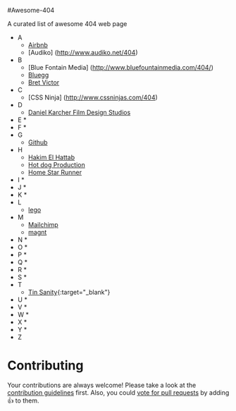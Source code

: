 #Awesome-404

A curated list of awesome 404 web page

* A
	* [Airbnb](https://www.airbnb.com/404)
	* [Audiko] (http://www.audiko.net/404)
* B
	* [Blue Fontain Media] (http://www.bluefountainmedia.com/404/)
	* [Bluegg](http://bluegg.co.uk/404)
	* [Bret Victor](http://worrydream.com/404notfound)
* C
	* [CSS Ninja] (http://www.cssninjas.com/404)
* D
	* [Daniel Karcher Film Design Studios](http://www.bluedaniel.com/404)
* E
	* 
* F
	* 
* G
	* [Github](http://github.com/404)
* H
	* [Hakim El Hattab](http://lab.hakim.se/404/netmag.html)
	* [Hot dog Production](http://hotdot.pro/en/404/)
	* [Home Star Runner](http://www.homestarrunner.com/random_garbage_text)
* I
	* 
* J
	* 
* K
	* 
* L
	* [lego](http://www.lego.com/skjldjf;asdf)
* M
	* [Mailchimp](http://www.mailchimp.com/404)
	* [magnt](http://www.magnt.com/404/)
* N
	* 
* O
	* 
* P
	* 
* Q
	* 
* R
	* 
* S
	* 
* T
	* [Tin Sanity](http://www.tinsanity.net/404.shtml){:target="_blank"}
* U
	* 
* V
	* 
* W
	* 
* X
	* 
* Y
	* 
* Z


# Contributing

Your contributions are always welcome! Please take a look at the [contribution guidelines](https://github.com/guinslym/awesome-404/blob/master/CONTRIBUTING.md) first.
Also, you could [vote for pull requests](https://github.com/guinslym/awesome-404/pulls) by adding :+1: to them.